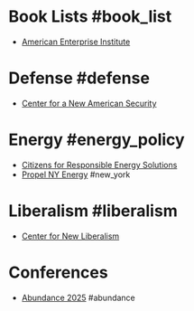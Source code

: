 # Book Lists #book_list 
- [American Enterprise Institute](https://www.aei.org/research-products/books/)
# Defense #defense
- [Center for a New American Security](https://www.cnas.org/)
# Energy #energy_policy 
- [Citizens for Responsible Energy Solutions](https://en.wikipedia.org/wiki/Citizens_for_Responsible_Energy_Solutions)
- [Propel NY Energy](https://www.propelnyenergy.com/) #new_york

# Liberalism #liberalism
- [Center for New Liberalism](https://cnliberalism.org/)
# Conferences
- [Abundance 2025](https://www.abundancedc.org/) #abundance
